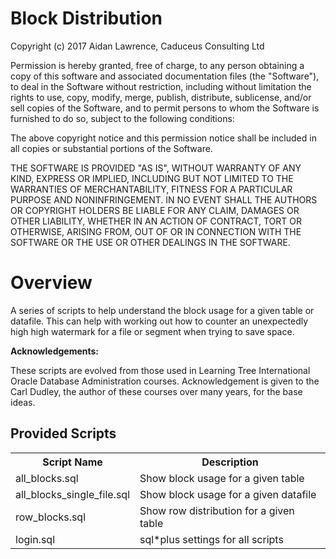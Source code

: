 <H1>Block Distribution</H1>

Copyright (c) 2017 Aidan Lawrence, Caduceus Consulting Ltd

Permission is hereby granted, free of charge, to any person obtaining a copy of this software and associated documentation files (the "Software"), to deal in the Software without restriction, including without limitation the rights to use, copy, modify, merge, publish, distribute, sublicense, and/or sell copies of the Software, and to permit persons to whom the Software is furnished to do so, subject to the following conditions:

The above copyright notice and this permission notice shall be included in all copies or substantial portions of the Software. 

THE SOFTWARE IS PROVIDED "AS IS", WITHOUT WARRANTY OF ANY KIND, EXPRESS OR IMPLIED, INCLUDING BUT NOT LIMITED TO THE WARRANTIES OF MERCHANTABILITY, FITNESS FOR A PARTICULAR PURPOSE AND NONINFRINGEMENT. IN NO EVENT SHALL THE AUTHORS OR COPYRIGHT HOLDERS BE LIABLE FOR ANY CLAIM, DAMAGES OR OTHER LIABILITY, WHETHER IN AN ACTION OF CONTRACT, TORT OR OTHERWISE, ARISING FROM, OUT OF OR IN CONNECTION WITH THE SOFTWARE OR THE USE OR OTHER DEALINGS IN THE SOFTWARE.

<H1>Overview</H1>

A series of scripts to help understand the block usage for a given table or datafile. This can help with working out how to counter an unexpectedly high high watermark for a file or segment when trying to save space. 

<strong>Acknowledgements:</strong>

These scripts are evolved from those used in Learning Tree International Oracle Database Administration courses. Acknowledgement is given to the Carl Dudley, the author of these courses over many years, for the base ideas. 

<H2>Provided Scripts</H2>

<table style="width:100%">
<tr><th width=30%>Script Name</th><th width=70%>Description</th></tr>
<tr><td>all_blocks.sql</td><td>Show block usage for a given table</td></tr>
<tr><td>all_blocks_single_file.sql</td><td>Show block usage for a given datafile</td></tr>
<tr><td>row_blocks.sql</td><td>Show row distribution for a given table</td></tr>
<tr><td>login.sql</td><td>sql*plus settings for all scripts</td></tr>
</table>